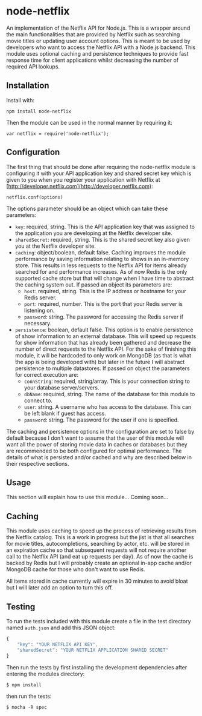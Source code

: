 node-netflix
============

An implementation of the Netflix API for Node.js. This is a wrapper around the main functionalities that are provided by Netflix such as searching movie titles or updating user account options. This is meant to be used by developers who want to access the Netflix API with a Node.js backend. This module uses optional caching and persistence techniques to provide fast response time for client applications whilst decreasing the number of required API lookups. 

## Installation

Install with:

    npm install node-netflix

Then the module can be used in the normal manner by requiring it:

    var netflix = require('node-netflix');

## Configuration

The first thing that should be done after requiring the node-netflix module is configuring it with your API application key and shared secret key which is given to you when you register your application with Netflix at [http://developer.netflix.com](http://developer.netflix.com):

    netflix.conf(options)

The options parameter should be an object which can take these parameters:

- `key`: required, string. This is the API application key that was assigned to the application you are developing at the Netflix developer site.
- `sharedSecret`: required, string. This is the shared secret key also given you at the Netflix developer site.
- `caching`: object/boolean, default false. Caching improves the module performance by saving information relating to shows in an in-memory store. This results in less requests to the Netflix API for items already searched for and performance increases. As of now Redis is the only supported cache store but that will change when I have time to abstract the caching system out. If passed an object its parameters are:
  - `host`: required, string. This is the IP address or hostname for your Redis server.
  - `port`: required, number. This is the port that your Redis server is listening on. 
  - `password`: string. The password for accessing the Redis server if necessary. 
- `persistence`: boolean, default false. This option is to enable persistence of show information to an external database. This will speed up requests for show information that has already been gathered and decrease the number of direct requests to the Netflix API. For the sake of finishing this module, it will be hardcoded to only work on MongoDB (as that is what the app is being developed with) but later in the future I will abstract persistence to multiple datastores. If passed on object the parameters for correct execution are:
  - `connString`: required, string/array. This is your connection string to your database server/servers.
  - `dbName`: required, string. The name of the database for this module to connect to.
  - `user`: string. A username who has access to the database. This can be left blank if guest has access.
  - `password`: string. The password for the user if one is specified.

The caching and persistence options in the configuration are set to false by default because I don't want to assume that the user of this module will want all the power of storing movie data in caches or databases but they are recommended to be both configured for optimal performance. The details of what is persisted and/or cached and why are described below in their respective sections.

## Usage

This section will explain how to use this module... Coming soon...

## Caching

This module uses caching to speed up the process of retrieving results from the Netflix catalog. This is a work in progress but the jist is that all searches for movie titles, autocompletions, searching by actor, etc. will be stored in an expiration cache so that subsequent requests will not require another call to the Netflix API (and eat up requests per day). As of now the cache is backed by Redis but I will probably create an optional in-app cache and/or MongoDB cache for those who don't want to use Redis. 

All items stored in cache currently will expire in 30 minutes to avoid bloat but I will later add an option to turn this off. 

## Testing

To run the tests included with this module create a file in the test directory named `auth.json` and add this JSON object:
```js
{
	"key": "YOUR NETFLIX API KEY",
	"sharedSecret": "YOUR NETFLIX APPLICATION SHARED SECRET"
}
```

Then run the tests by first installing the development dependencies after entering the modules directory:

    $ npm install

then run the tests: 

    $ mocha -R spec